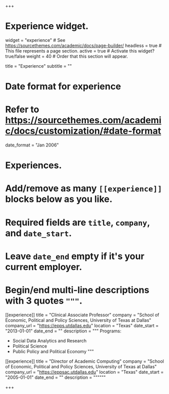 +++
# Experience widget.
widget = "experience"  # See https://sourcethemes.com/academic/docs/page-builder/
headless = true  # This file represents a page section.
active = true  # Activate this widget? true/false
weight = 40  # Order that this section will appear.

title = "Experience"
subtitle = ""

# Date format for experience
#   Refer to https://sourcethemes.com/academic/docs/customization/#date-format
date_format = "Jan 2006"

# Experiences.
#   Add/remove as many `[[experience]]` blocks below as you like.
#   Required fields are `title`, `company`, and `date_start`.
#   Leave `date_end` empty if it's your current employer.
#   Begin/end multi-line descriptions with 3 quotes `"""`.
[[experience]]
  title = "Clinical Associate Professor"
  company = "School of Economic, Political and Policy Sciences, University of Texas at Dallas"
  company_url = "https://epps.utdallas.edu"
  location = "Texas"
  date_start = "2013-01-01"
  date_end = ""
  description = """
  Programs:
  
  * Social Data Analytics and Research 
  * Political Science
  * Public Policy and Political Economy
  """

[[experience]]
  title = "Director of Academic Computing"
  company = "School of Economic, Political and Policy Sciences, University of Texas at Dallas"
  company_url = "https://eppsac.utdallas.edu"
  location = "Texas"
  date_start = "2005-01-01"
  date_end = ""
  description = """"""

+++

